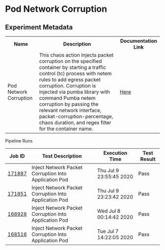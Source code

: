 # Pod Network Corruption

## Experiment Metadata

<table>
<tr>
<th> Name </th>
<th> Description </th>
<th> Documentation Link </th>
</tr>
<tr>
 <td> Pod Network Corruption </td>
 <td> This chaos action Injects packet corruption on the specified container by starting a traffic control (tc) process with netem rules to add egress packet corruption. Corruption is injected via pumba library with command Pumba netem corruption by passing the relevant network interface, packet-corruption-percentage, chaos duration, and regex filter for the container name. </td>
 <td>  <a href="https://docs.litmuschaos.io/docs/pod-network-corruption/"> Here </a> </td>
 </tr>
 </table

### Pipeline Runs


| Job ID |   Test Description         | Execution Time |Test Result   |
 |---------|---------------------------| --------------|--------|
|     <a href= "https://gitlab.mayadata.io/litmuschaos/litmus-e2e/-/jobs/171887">171887</a>           |  Inject Network Packet Corruption Into Application Pod           | Thu Jul  9 23:55:45 2020  | Pass |
|     <a href= "https://gitlab.mayadata.io/litmuschaos/litmus-e2e/-/jobs/171851">171851</a>           |  Inject Network Packet Corruption Into Application Pod           | Thu Jul  9 23:23:42 2020  | Pass |
|     <a href= "https://gitlab.mayadata.io/litmuschaos/litmus-e2e/-/jobs/168928">168928</a>           |  Inject Network Packet Corruption Into Application Pod           | Wed Jul  8 00:14:42 2020  | Pass |
 |    <a href= "https://gitlab.mayadata.io/litmuschaos/litmus-e2e/-/jobs/168516">168516</a>   |  Inject Network Packet Corruption Into Application Pod           |  Tue Jul  7 14:22:05 2020     |Pass  |
